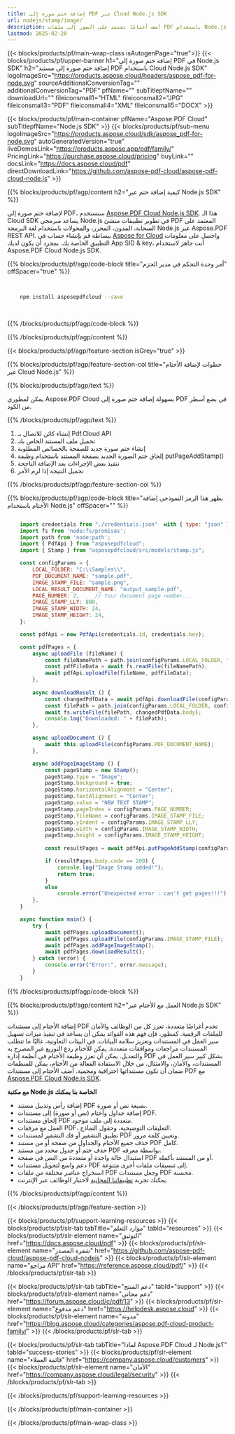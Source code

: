 ```yaml
---
title: إضافة ختم صورة إلى PDF عبر Cloud Node.js SDK
url: nodejs/stamp/image/
description: أضف أختامًا تعتمد على الصور إلى ملفات PDF باستخدام Node.js وAspose.PDF Cloud SDK.
lastmod: 2025-02-20
---
```


{{< blocks/products/pf/main-wrap-class isAutogenPage="true">}}
{{< blocks/products/pf/upper-banner h1="إضافة ختم صورة إلى PDF في Node.js SDK" h2="إضافة ختم صورة إلى مستند PDF باستخدام Cloud Node.js SDK" logoImageSrc="https://products.aspose.cloud/headers/aspose_pdf-for-node.svg" sourceAdditionalConversionTag="" additionalConversionTag="PDF" pfName="" subTitlepfName="" downloadUrl="" fileiconsmall1="HTML" fileiconsmall2="JPG" fileiconsmall3="PDF" fileiconsmall4="XML" fileiconsmall5="DOCX" >}}

{{< blocks/products/pf/main-container pfName="Aspose.PDF Cloud" subTitlepfName="Node.js SDK" >}}
{{< blocks/products/pf/sub-menu logoImageSrc="https://products.aspose.cloud/sdk/aspose_pdf-for-node.svg"
autoGeneratedVersion="true"
liveDemosLink="https://products.aspose.app/pdf/family/" PricingLink="https://purchase.aspose.cloud/pricing" buyLink="" docsLink="https://docs.aspose.cloud/pdf"  directDownloadLink="https://github.com/aspose-pdf-cloud/aspose-pdf-cloud-node.js" >}}

{{% blocks/products/pf/agp/content h2="كيفية إضافة ختم عبر Node.js SDK" %}}

لإضافة ختم صورة إلى PDF، سنستخدم
[Aspose.PDF Cloud Node.js SDK](https://products.aspose.cloud/pdf/nodejs/). هذا الـ Cloud SDK يساعد مبرمجي Node.js في تطوير تطبيقات منشئ PDF المعتمد على السحابة، المدون، المحرر، والمحولات باستخدام لغة البرمجة Node.js عبر Aspose.PDF REST API. ببساطة قم بإنشاء حساب في [Aspose for Cloud](https://dashboard.aspose.cloud/#/apps) واحصل على معلومات التطبيق الخاصة بك. بمجرد أن يكون لديك App SID & key، أنت جاهز لاستخدام Aspose.PDF Cloud Node.js SDK.

{{% blocks/products/pf/agp/code-block title="أمر وحدة التحكم في مدير الحزم" offSpacer="true" %}}

```bash

     
    npm install asposepdfcloud --save
     
     

```

{{% /blocks/products/pf/agp/code-block %}}

{{% /blocks/products/pf/agp/content %}}

{{< blocks/products/pf/agp/feature-section isGrey="true" >}}

{{% blocks/products/pf/agp/feature-section-col title="خطوات لإضافة الأختام عبر Cloud Node.js" %}}

{{% blocks/products/pf/agp/text %}}

يمكن لمطوري Aspose.PDF Cloud بسهولة إضافة ختم صورة إلى PDF في بضع أسطر من الكود.

{{% /blocks/products/pf/agp/text %}}

1. إنشاء كائن للاتصال بـ Pdf.Cloud API
1. تحميل ملف المستند الخاص بك
1. إنشاء ختم صورة جديد للصفحة بالخصائص المطلوبة
1. إلحاق ختم الصورة الجديد بصفحة المستند باستخدام وظيفة putPageAddStamp()
1. تنفيذ بعض الإجراءات بعد الإضافة الناجحة
1. تحميل النتيجة إذا لزم الأمر

{{% /blocks/products/pf/agp/feature-section-col %}}


{{% blocks/products/pf/agp/code-block title="يظهر هذا الرمز النموذجي إضافة الأختام باستخدام Node.js" offSpacer="" %}}

```js

    import credentials from "./credentials.json"  with { type: "json" };
    import fs from 'node:fs/promises';
    import path from 'node:path';
    import { PdfApi } from "asposepdfcloud";
    import { Stamp } from "asposepdfcloud/src/models/stamp.js"; 

    const configParams = {
        LOCAL_FOLDER: "C:\\Samples\\",
        PDF_DOCUMENT_NAME: "sample.pdf",
        IMAGE_STAMP_FILE: "sample.png",
        LOCAL_RESULT_DOCUMENT_NAME: "output_sample.pdf",
        PAGE_NUMBER: 2,     // Your document page number...
        IMAGE_STAMP_LLY: 800,
        IMAGE_STAMP_WIDTH: 24,
        IMAGE_STAMP_HEIGHT: 24,
    };

    const pdfApi = new PdfApi(credentials.id, credentials.key);

    const pdfPages = {
        async uploadFile (fileName) {
            const fileNamePath = path.join(configParams.LOCAL_FOLDER, fileName);
            const pdfFileData = await fs.readFile(fileNamePath);
            await pdfApi.uploadFile(fileName, pdfFileData);
        },
                        
        async downloadResult () {
            const changedPdfData = await pdfApi.downloadFile(configParams.PDF_DOCUMENT_NAME);
            const filePath = path.join(configParams.LOCAL_FOLDER, configParams.LOCAL_RESULT_DOCUMENT_NAME);
            await fs.writeFile(filePath, changedPdfData.body);
            console.log("Downloaded: " + filePath);
        },

        async uploadDocument () {
            await this.uploadFile(configParams.PDF_DOCUMENT_NAME);
        },

        async addPageImageStamp () {
            const pageStamp = new Stamp();
            pageStamp.type = "Image";
            pageStamp.background = true;
            pageStamp.horizontalAlignment = "Center";
            pageStamp.textAlignment = "Center";
            pageStamp.value = "NEW TEXT STAMP";
            pageStamp.pageIndex = configParams.PAGE_NUMBER;
            pageStamp.fileName = configParams.IMAGE_STAMP_FILE;
            pageStamp.yIndent = configParams.IMAGE_STAMP_LLY;
            pageStamp.width = configParams.IMAGE_STAMP_WIDTH;
            pageStamp.height = configParams.IMAGE_STAMP_HEIGHT;
            
            const resultPages = await pdfApi.putPageAddStamp(configParams.PDF_DOCUMENT_NAME, configParams.PAGE_NUMBER, pageStamp);

            if (resultPages.body.code == 200) {
                console.log("Image Stamp added!");
                return true;
            }
            else
                console.error("Unexpected error : can't get pages!!!");
        },
    }

    async function main() {
        try {
            await pdfPages.uploadDocument();
            await pdfPages.uploadFile(configParams.IMAGE_STAMP_FILE);
            await pdfPages.addPageImageStamp();
            await pdfPages.downloadResult();
        } catch (error) {
            console.error("Error:", error.message);
        }
    }
```

{{% /blocks/products/pf/agp/code-block %}}

{{% blocks/products/pf/agp/content h2="العمل مع الأختام عبر Node.js SDK" %}}

إضافة الأختام إلى مستندات PDF تخدم أغراضًا متعددة، تعزز كل من الوظائف والأمان للملفات الرقمية. كمطور، فإن فهم هذه الفوائد يمكن أن يساعد في تنفيذ ميزات تسهيل سير العمل في المستندات وتعزيز سلامة البيانات.​ في البيئات التعاونية، غالبًا ما تتطلب المستندات مراجعات وموافقات متعددة. يمكن للأختام ردع التوزيع غير المصرح به والتعديل. يمكن أن تعزز وظيفة الأختام في أنظمة إدارة PDF بشكل كبير سير العمل في المستندات، والأمان، والامتثال. من خلال الاستفادة الفعالة من الأختام، يمكن للمنظمات ضمان أن تكون مستنداتها احترافية ومحمية.
أضف الأختام إلى مستندات PDF مع [Aspose.PDF Cloud Node.js SDK](https://products.aspose.cloud/pdf/nodejs/).

**مع مكتبة Node.js الخاصة بنا يمكنك**

+ إضافة رأس وتذييل مستند PDF بصيغة نص أو صورة.
+ إضافة جداول وأختام (نص أو صورة) إلى مستندات PDF.
+ إلحاق مستندات PDF متعددة إلى ملف موجود.
+ العمل مع مرفقات PDF، التعليقات التوضيحية، وحقول النماذج.
+ تطبيق التشفير أو فك التشفير لمستندات PDF وتعيين كلمة مرور.
+ حذف جميع الأختام والجداول من صفحة أو من مستند PDF كامل.
+ حذف ختم أو جدول محدد من مستند PDF بواسطة معرفه.
+ استبدال حالة واحدة أو متعددة من النص في صفحة PDF أو من المستند بأكمله.
+ دعم واسع لتحويل مستندات PDF إلى تنسيقات ملفات أخرى متنوعة.
+ استخراج عناصر مختلفة من ملفات PDF وجعل مستندات PDF محسنة.
+ يمكنك تجربة [تطبيقاتنا المجانية](https://products.aspose.app/pdf/family/) لاختبار الوظائف عبر الإنترنت.

{{% /blocks/products/pf/agp/content %}}

{{< /blocks/products/pf/agp/feature-section >}}

{{< blocks/products/pf/support-learning-resources >}}
{{< blocks/products/pf/slr-tab tabTitle="موارد التعلم" tabId="resources" >}}
{{< blocks/products/pf/slr-element name="التوثيق" href="https://docs.aspose.cloud/pdf" >}}
{{< blocks/products/pf/slr-element name="شفرة المصدر" href="https://github.com/aspose-pdf-cloud/aspose-pdf-cloud-nodejs" >}}
{{< blocks/products/pf/slr-element name="مراجع API" href="https://reference.aspose.cloud/pdf/" >}}
{{< /blocks/products/pf/slr-tab >}}

{{< blocks/products/pf/slr-tab tabTitle="دعم المنتج" tabId="support" >}}
{{< blocks/products/pf/slr-element name="دعم مجاني" href="https://forum.aspose.cloud/c/pdf/13" >}}
{{< blocks/products/pf/slr-element name="دعم مدفوع" href="https://helpdesk.aspose.cloud" >}}
{{< blocks/products/pf/slr-element name="مدونة" href="https://blog.aspose.cloud/categories/aspose.pdf-cloud-product-family/" >}}
{{< /blocks/products/pf/slr-tab >}}

{{< blocks/products/pf/slr-tab tabTitle="لماذا Aspose.PDF Cloud لـ Node.js؟" tabId="success-stories" >}}
{{< blocks/products/pf/slr-element name="قائمة العملاء" href="https://company.aspose.cloud/customers" >}}
{{< blocks/products/pf/slr-element name="الأمان" href="https://company.aspose.cloud/legal/security" >}}
{{< /blocks/products/pf/slr-tab >}}

{{< /blocks/products/pf/support-learning-resources >}}

<!-- aboutfile ينتهي -->

{{< /blocks/products/pf/main-container >}}

{{< /blocks/products/pf/main-wrap-class >}}




